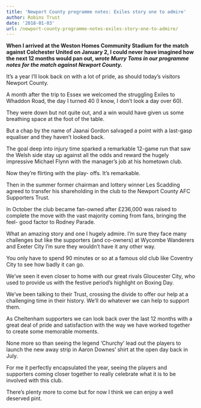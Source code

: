 ```yaml
---
title: 'Newport County programme notes: Exiles story one to admire'
author: Robins Trust
date: '2018-01-03'
url: /newport-county-programme-notes-exiles-story-one-to-admire/
---
```


**When I arrived at the Weston Homes Community Stadium for the match against Colchester United on January 2, I could never have imagined how the next 12 months would pan out, _wrote Murry Toms in our programme notes for the match against Newport County._**

It&#8217;s a year I&#8217;ll look back on with a lot of pride, as should today&#8217;s visitors Newport County.

A month after the trip to Essex we welcomed the struggling Exiles to Whaddon Road, the day I turned 40 (I know, I don&#8217;t look a day over 60).

They were down but not quite out, and a win would have given us some breathing space at the foot of the table.

But a chap by the name of Jaanai Gordon salvaged a point with a last-gasp equaliser and they haven&#8217;t looked back.

The goal deep into injury time sparked a remarkable 12-game run that saw the Welsh side stay up against all the odds and reward the hugely impressive Michael Flynn with the manager&#8217;s job at his hometown club.

Now they&#8217;re flirting with the play- offs. It&#8217;s remarkable.

Then in the summer former chairman and lottery winner Les Scadding agreed to transfer his shareholding in the club to the Newport County AFC Supporters Trust.

In October the club became fan-owned after £236,000 was raised to complete the move with the vast majority coming from fans, bringing the feel- good factor to Rodney Parade.

What an amazing story and one I hugely admire. I&#8217;m sure they face many challenges but like the supporters (and co-owners) at Wycombe Wanderers and Exeter City I&#8217;m sure they wouldn&#8217;t have it any other way.

You only have to spend 90 minutes or so at a famous old club like Coventry City to see how badly it can go.

We&#8217;ve seen it even closer to home with our great rivals Gloucester City, who used to provide us with the festive period&#8217;s highlight on Boxing Day.

We&#8217;ve been talking to their Trust, crossing the divide to offer our help at a challenging time in their history. We&#8217;ll do whatever we can help to support them.

As Cheltenham supporters we can look back over the last 12 months with a great deal of pride and satisfaction with the way we have worked together to create some memorable moments.

None more so than seeing the legend &#8216;Churchy&#8217; lead out the players to launch the new away strip in Aaron Downes&#8217; shirt at the open day back in July.

For me it perfectly encapsulated the year, seeing the players and supporters coming closer together to really celebrate what it is to be involved with this club.

There&#8217;s plenty more to come but for now I think we can enjoy a well deserved pint.
